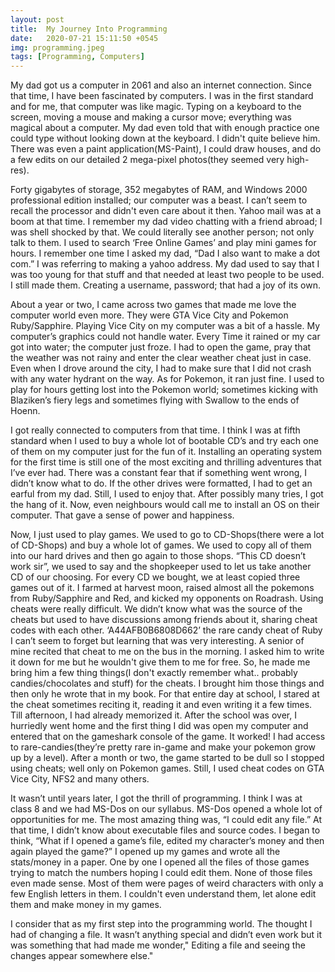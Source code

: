 ```yaml
---
layout: post
title:  My Journey Into Programming 
date:   2020-07-21 15:11:50 +0545
img: programming.jpeg
tags: [Programming, Computers]
---
```

My dad got us a computer in 2061 and also an internet connection. Since that time, I have been fascinated by computers. I was in the first standard and for me, that computer was like magic. Typing on a keyboard to the screen, moving a mouse and making a cursor move; everything was magical about a computer. My dad even told that with enough practice one could type without looking down at the keyboard. I didn't quite believe him. There was even a paint application(MS-Paint), I could draw houses, and do a few edits on our detailed 2 mega-pixel photos(they seemed very high-res).

Forty gigabytes of storage, 352 megabytes of RAM, and Windows 2000 professional edition installed; our computer was a beast. I can’t seem to recall the processor and didn't even care about it then. Yahoo mail was at a boom at that time. I remember my dad video chatting with a friend abroad; I was shell shocked by that. We could literally see another person; not only talk to them. I used to search ‘Free Online Games’ and play mini games for hours. I remember one time I asked my dad, “Dad I also want to make a dot com.” I was referring to making a yahoo address. My dad used to say that I was too young for that stuff and that needed at least two people to be used. I still made them. Creating a username, password; that had a joy of its own.

About a year or two, I came across two games that made me love the computer world even more. They were GTA Vice City and Pokemon Ruby/Sapphire. Playing Vice City on my computer was a bit of a hassle. My computer’s graphics could not handle water. Every Time it rained or my car got into water; the computer just froze. I had to open the game, pray that the weather was not rainy and enter the clear weather cheat just in case. Even when I drove around the city, I had to make sure that I did not crash with any water hydrant on the way. As for Pokemon, it ran just fine. I used to play for hours getting lost into the Pokemon world; sometimes kicking with Blaziken’s fiery legs and sometimes flying with Swallow to the ends of Hoenn.

I got really connected to computers from that time. I think I was at fifth standard when I used to buy a whole lot of bootable CD’s and try each one of them on my computer just for the fun of it. Installing an operating system for the first time is still one of the most exciting and thrilling adventures that I’ve ever had. There was a constant fear that if something went wrong, I didn’t know what to do. If the other drives were formatted, I had to get an earful from my dad. Still, I used to enjoy that. After possibly many tries, I got the hang of it. Now, even neighbours would call me to install an OS on their computer. That gave a sense of power and happiness.

Now, I just used to play games. We used to go to CD-Shops(there were a lot of CD-Shops) and buy a whole lot of games. We used to copy all of them into our hard drives and then go again to those shops. “This CD doesn’t work sir”, we used to say and the shopkeeper used to let us take another CD of our choosing. For every CD we bought, we at least copied three games out of it. I farmed at harvest moon, raised almost all the pokemons from Ruby/Sapphire and Red, and kicked my opponents on Roadrash. Using cheats were really difficult. We didn’t know what was the source of the cheats but used to have discussions among friends about it, sharing cheat codes with each other. ‘A44AFB0B6808D662’ the rare candy cheat of Ruby I can’t seem to forget but learning that was very interesting. A senior of mine recited that cheat to me on the bus in the morning. I asked him to write it down for me but he wouldn't give them to me for free. So, he made me bring him a few thing things(I don't exactly remember what.. probably candies/chocolates and stuff) for the cheats. I brought him those things and then only he wrote that in my book. For that entire day at school, I stared at the cheat sometimes reciting it, reading it and even writing it a few times. Till afternoon, I had already memorized it. After the school was over, I hurriedly went home and the first thing I did was open my computer and entered that on the gameshark console of the game. It worked! I had access to rare-candies(they’re pretty rare in-game and make your pokemon grow up by a level). After a month or two, the game started to be dull so I stopped using cheats; well only on Pokemon games. Still, I used cheat codes on GTA Vice City, NFS2 and many others.

It wasn’t until years later, I got the thrill of programming. I think I was at class 8 and we had MS-Dos on our syllabus. MS-Dos opened a whole lot of opportunities for me. The most amazing thing was, “I could edit any file.” At that time, I didn’t know about executable files and source codes. I began to think, “What if I opened a game’s file, edited my character’s money and then again played the game?” I opened up my games and wrote all the stats/money in a paper. One by one I opened all the files of those games trying to match the numbers hoping I could edit them. None of those files even made sense. Most of them were pages of weird characters with only a few English letters in them. I couldn't even understand them, let alone edit them and make money in my games.

I consider that as my first step into the programming world. The thought I had of changing a file. It wasn’t anything special and didn’t even work but it was something that had made me wonder," Editing a file and seeing the changes appear somewhere else."
